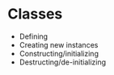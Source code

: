 # Classes
* Defining
* Creating new instances
* Constructing/initializing
* Destructing/de-initializing
